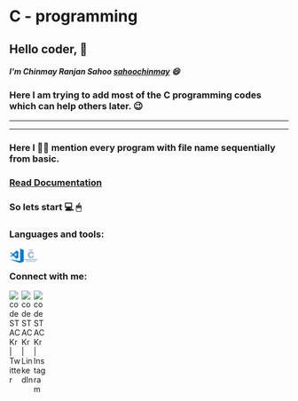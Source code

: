 # C - programming

## Hello coder, 👋

##### I'm Chinmay Ranjan Sahoo [sahoochinmay][website] 😄

### Here I am trying to add most of the C programming codes which can help others later. 😉

---

---

### Here I 👨‍🎓 mention every program with file name sequentially from basic.


### [Read Documentation][readme]

### So lets start 💻 🖱




### Languages and tools:

[<img align="left" alt="Visual Studio Code" width="26px" src="https://raw.githubusercontent.com/github/explore/80688e429a7d4ef2fca1e82350fe8e3517d3494d/topics/visual-studio-code/visual-studio-code.png" />][vscode]
[<img align="left" alt="c-programming" width="26px" src="https://raw.githubusercontent.com/github/explore/80688e429a7d4ef2fca1e82350fe8e3517d3494d/topics/c/c.png" />][c]
<br/>
### Connect with me:

[<img align="left" alt="codeSTACKr | Twitter" width="22px" src="https://cdn.jsdelivr.net/npm/simple-icons@v3/icons/twitter.svg" />][twitter]
[<img align="left" alt="codeSTACKr | LinkedIn" width="22px" src="https://cdn.jsdelivr.net/npm/simple-icons@v3/icons/linkedin.svg" />][linkedin]
[<img align="left" alt="codeSTACKr | Instagram" width="22px" src="https://cdn.jsdelivr.net/npm/simple-icons@v3/icons/instagram.svg" />][instagram]





[website]: https://github.com/sahoochinmay
[twitter]: https://twitter.com/Chinmay_R_sahoo
[instagram]: https://www.instagram.com/chinmay_ranjan_/
[linkedin]: https://www.linkedin.com/in/chinmay-ranjan-sahoo-865b75161/
[vscode]: https://code.visualstudio.com/
[c]: https://g.co/kgs/HJyHvh
[readme]: https://github.com/sahoochinmay/C-Programming
